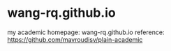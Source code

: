 # wang-rq.github.io
my academic homepage: wang-rq.github.io
reference: https://github.com/mavroudisv/plain-academic
